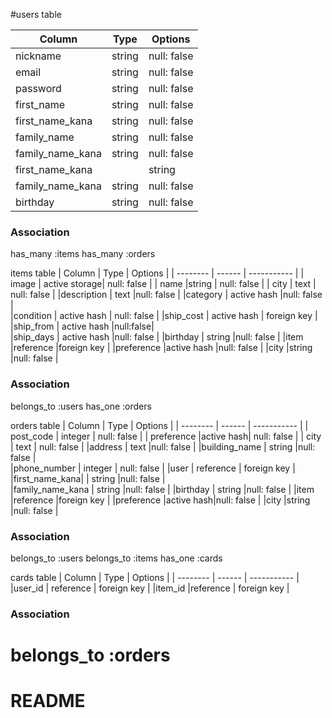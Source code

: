 #users table

| Column            | Type    | Options     |
| --------          | ------  | ----------- |
| nickname          | string  | null: false |
| email             | string  | null: false |
| password          | string  | null: false |
|first_name         | string  |null: false  | 
|first_name_kana    | string  |null: false  |     
|family_name        | string  | null: false |
|family_name_kana   | string  |null: false  | 
|first_name_kana|   | string  |null: false  |        
|family_name_kana   | string  |null: false  | 
|birthday           | string  |null: false  |

### Association
has_many :items
has_many :orders




items table
| Column            | Type          | Options     |
| --------          | ------        | ----------- |
| image             | active storage| null: false |
| name              |string         | null: false |
| city              | text          | null: false |
|description        | text          |null: false  | 
|category           | active hash   |null: false  |     
|condition          |  active hash  | null: false |
|ship_cost          | active hash   | foreign key | 
|ship_from          |  active hash  |null:false|        
|ship_days          | active hash   |null: false  | 
|birthday           | string        |null: false  |
|item               |reference      |foreign key  |
|preference         |active hash    |null: false  | 
|city               |string         |null: false  |

### Association
belongs_to :users
has_one    :orders

orders table
| Column            | Type      | Options     |
| --------          | ------    | ----------- |
| post_code         | integer   | null: false |
| preference        |active hash| null: false |
| city              | text      | null: false |
|address            | text      |null: false  | 
|building_name      | string    |null: false  |     
|phone_number       | integer   | null: false |
|user               | reference | foreign key | 
|first_name_kana|   | string    |null: false  |        
|family_name_kana   | string    |null: false  | 
|birthday           | string    |null: false  |
|item               |reference  |foreign key  |
|preference         |active hash|null: false  | 
|city               |string     |null: false  |

### Association
belongs_to :users
belongs_to :items
has_one    :cards

cards table
| Column            | Type      | Options     |
| --------          | ------    | ----------- |
|user_id            | reference | foreign key |
|item_id            |reference  | foreign key |
### Association
belongs_to :orders
=======
# README
